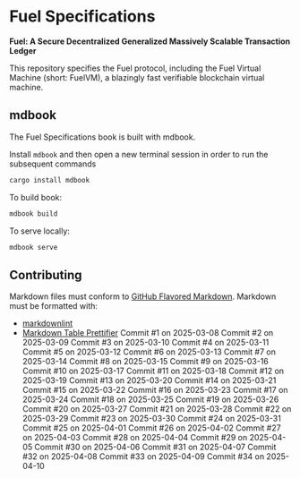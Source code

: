 # Fuel Specifications

<!-- markdownlint-disable-next-line MD036 -->
**Fuel: A Secure Decentralized Generalized Massively Scalable Transaction Ledger**

This repository specifies the Fuel protocol, including the Fuel Virtual Machine (short: FuelVM), a blazingly fast verifiable blockchain virtual machine.

## mdbook

The Fuel Specifications book is built with mdbook.

Install `mdbook` and then open a new terminal session in order to run the subsequent commands

```sh
cargo install mdbook
```

To build book:

```sh
mdbook build
```

To serve locally:

```sh
mdbook serve
```

## Contributing

Markdown files must conform to [GitHub Flavored Markdown](https://github.github.com/gfm/). Markdown must be formatted with:

- [markdownlint](https://github.com/DavidAnson/markdownlint)
- [Markdown Table Prettifier](https://github.com/darkriszty/MarkdownTablePrettify-VSCodeExt)
Commit #1 on 2025-03-08
Commit #2 on 2025-03-09
Commit #3 on 2025-03-10
Commit #4 on 2025-03-11
Commit #5 on 2025-03-12
Commit #6 on 2025-03-13
Commit #7 on 2025-03-14
Commit #8 on 2025-03-15
Commit #9 on 2025-03-16
Commit #10 on 2025-03-17
Commit #11 on 2025-03-18
Commit #12 on 2025-03-19
Commit #13 on 2025-03-20
Commit #14 on 2025-03-21
Commit #15 on 2025-03-22
Commit #16 on 2025-03-23
Commit #17 on 2025-03-24
Commit #18 on 2025-03-25
Commit #19 on 2025-03-26
Commit #20 on 2025-03-27
Commit #21 on 2025-03-28
Commit #22 on 2025-03-29
Commit #23 on 2025-03-30
Commit #24 on 2025-03-31
Commit #25 on 2025-04-01
Commit #26 on 2025-04-02
Commit #27 on 2025-04-03
Commit #28 on 2025-04-04
Commit #29 on 2025-04-05
Commit #30 on 2025-04-06
Commit #31 on 2025-04-07
Commit #32 on 2025-04-08
Commit #33 on 2025-04-09
Commit #34 on 2025-04-10
